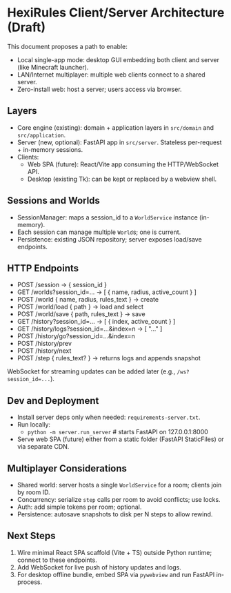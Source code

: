 # HexiRules Client/Server Architecture (Draft)

This document proposes a path to enable:
- Local single-app mode: desktop GUI embedding both client and server (like Minecraft launcher).
- LAN/Internet multiplayer: multiple web clients connect to a shared server.
- Zero-install web: host a server; users access via browser.

## Layers

- Core engine (existing): domain + application layers in `src/domain` and `src/application`.
- Server (new, optional): FastAPI app in `src/server`. Stateless per-request + in-memory sessions.
- Clients: 
  - Web SPA (future): React/Vite app consuming the HTTP/WebSocket API.
  - Desktop (existing Tk): can be kept or replaced by a webview shell.

## Sessions and Worlds

- SessionManager: maps a session_id to a `WorldService` instance (in-memory).
- Each session can manage multiple `World`s; one is current.
- Persistence: existing JSON repository; server exposes load/save endpoints.

## HTTP Endpoints

- POST /session → { session_id }
- GET /worlds?session_id=... → [ { name, radius, active_count } ]
- POST /world { name, radius, rules_text } → create
- POST /world/load { path } → load and select
- POST /world/save { path, rules_text } → save
- GET /history?session_id=... → [ { index, active_count } ]
- GET /history/logs?session_id=...&index=n → [ "..." ]
- POST /history/go?session_id=...&index=n
- POST /history/prev
- POST /history/next
- POST /step { rules_text? } → returns logs and appends snapshot

WebSocket for streaming updates can be added later (e.g., `/ws?session_id=...`).

## Dev and Deployment

- Install server deps only when needed: `requirements-server.txt`.
- Run locally:
  - `python -m server.run_server`  # starts FastAPI on 127.0.0.1:8000
- Serve web SPA (future) either from a static folder (FastAPI StaticFiles) or via separate CDN.

## Multiplayer Considerations

- Shared world: server hosts a single `WorldService` for a room; clients join by room ID.
- Concurrency: serialize `step` calls per room to avoid conflicts; use locks.
- Auth: add simple tokens per room; optional.
- Persistence: autosave snapshots to disk per N steps to allow rewind.

## Next Steps

1) Wire minimal React SPA scaffold (Vite + TS) outside Python runtime; connect to these endpoints.
2) Add WebSocket for live push of history updates and logs.
3) For desktop offline bundle, embed SPA via `pywebview` and run FastAPI in-process.
